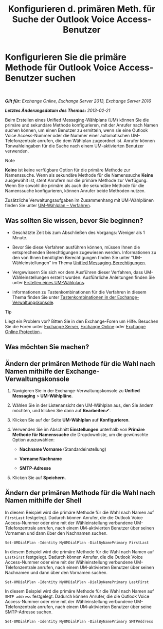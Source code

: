﻿---
title: 'Konfigurieren d. primären Meth. für Suche der Outlook Voice Access-Benutzer'
TOCTitle: Konfigurieren Sie die primäre Methode für Outlook Voice Access-Benutzer suchen
ms:assetid: 3d93a037-5820-41d3-9206-69f534414daf
ms:mtpsurl: https://technet.microsoft.com/de-de/library/Aa997563(v=EXCHG.150)
ms:contentKeyID: 50475435
ms.date: 05/23/2018
mtps_version: v=EXCHG.150
ms.translationtype: MT
---

# Konfigurieren Sie die primäre Methode für Outlook Voice Access-Benutzer suchen

 

_**Gilt für:** Exchange Online, Exchange Server 2013, Exchange Server 2016_

_**Letztes Änderungsdatum des Themas:** 2013-02-21_

Beim Erstellen eines Unified Messaging-Wählplans (UM) können Sie die primäre und sekundäre Methode konfigurieren, mit der Anrufer nach Namen suchen können, um einen Benutzer zu ermitteln, wenn sie eine Outlook Voice Access-Nummer oder die Nummer einer automatischen UM-Telefonzentrale anrufen, die dem Wählplan zugeordnet ist. Anrufer können Tonwahleingaben für die Suche nach einem UM-aktivierten Benutzer verwenden.


> [!NOTE]
> <STRONG>Keine</STRONG> ist keine verfügbare Option für die primäre Methode zur Namenssuche. Wenn als sekundäre Methode für die Namenssuche <STRONG>Keine</STRONG> ausgewählt ist, steht Anrufern nur die primäre Methode zur Verfügung. Wenn Sie sowohl die primäre als auch die sekundäre Methode für die Namenssuche konfigurieren, können Anrufer beide Methoden nutzen.



Zusätzliche Verwaltungsaufgaben im Zusammenhang mit UM-Wählplänen finden Sie unter [UM-Wählplan – Verfahren](um-dial-plan-procedures-exchange-2013-help.md).

## Was sollten Sie wissen, bevor Sie beginnen?

  - Geschätzte Zeit bis zum Abschließen des Vorgangs: Weniger als 1 Minute.

  - Bevor Sie diese Verfahren ausführen können, müssen Ihnen die entsprechenden Berechtigungen zugewiesen werden. Informationen zu den von Ihnen benötigten Berechtigungen finden Sie unter "UM-Wähleinstellungen" im Thema [Unified Messaging-Berechtigungen](unified-messaging-permissions-exchange-2013-help.md).

  - Vergewissern Sie sich vor dem Ausführen dieser Verfahren, dass UM-Wähleinstellungen erstellt wurden. Ausführliche Anleitungen finden Sie unter [Erstellen eines UM-Wählplans](https://review.docs.microsoft.com/de-de/exchange/voice-mail-unified-messaging/connect-voice-mail-system/create-um-dial-plan).

  - Informationen zu Tastenkombinationen für die Verfahren in diesem Thema finden Sie unter [Tastenkombinationen in der Exchange-Verwaltungskonsole](keyboard-shortcuts-in-the-exchange-admin-center-exchange-online-protection-help.md).


> [!TIP]
> Liegt ein Problem vor? Bitten Sie in den Exchange-Foren um Hilfe. Besuchen Sie die Foren unter <A href="https://go.microsoft.com/fwlink/p/?linkid=60612">Exchange Server</A>, <A href="https://go.microsoft.com/fwlink/p/?linkid=267542">Exchange Online</A> oder <A href="https://go.microsoft.com/fwlink/p/?linkid=285351">Exchange Online Protection</A>..



## Was möchten Sie machen?

## Ändern der primären Methode für die Wahl nach Namen mithilfe der Exchange-Verwaltungskonsole

1.  Navigieren Sie in der Exchange-Verwaltungskonsole zu **Unified Messaging** \> **UM-Wählpläne**.

2.  Wählen Sie in der Listenansicht den UM-Wählplan aus, den Sie ändern möchten, und klicken Sie dann auf **Bearbeiten**![Bearbeitungssymbol](images/Bb124582.6f53ccb2-1f13-4c02-bea0-30690e6ea71d(EXCHG.150).gif "Bearbeitungssymbol").

3.  Klicken Sie auf der Seite **UM-Wählplan** auf **Konfigurieren**.

4.  Verwenden Sie im Abschnitt **Einstellungen** unterhalb von **Primäre Methode für Namenssuche** die Dropdownliste, um die gewünschte Option auszuwählen:
    
      - **Nachname Vorname** (Standardeinstellung)
    
      - **Vorname Nachname**
    
      - **SMTP-Adresse**

5.  Klicken Sie auf **Speichern**.

## Ändern der primären Methode für die Wahl nach Namen mithilfe der Shell

In diesem Beispiel wird die primäre Methode für die Wahl nach Namen auf `FirstLast` festgelegt. Dadurch können Anrufer, die die Outlook Voice Access-Nummer oder eine mit der Wähleinstellung verbundene UM-Telefonzentrale anrufen, nach einem UM-aktivierten Benutzer über seinen Vornamen und dann über den Nachnamen suchen.

    Set-UMDialPlan -Identity MyUMDialPlan -DialByNamePrimary FirstLast

In diesem Beispiel wird die primäre Methode für die Wahl nach Namen auf `LastFirst` festgelegt. Dadurch können Anrufer, die die Outlook Voice Access-Nummer oder eine mit der Wähleinstellung verbundene UM-Telefonzentrale anrufen, nach einem UM-aktivierten Benutzer über seinen Nachnamen und dann über den Vornamen suchen.

    Set-UMDialPlan -Identity MyUMDialPlan -DialByNamePrimary LastFirst 

In diesem Beispiel wird die primäre Methode für die Wahl nach Namen auf `SMTP address` festgelegt. Dadurch können Anrufer, die die Outlook Voice Access-Nummer oder eine mit der Wähleinstellung verbundene UM-Telefonzentrale anrufen, nach einem UM-aktivierten Benutzer über seine SMTP-Adresse suchen.

    Set-UMDialPlan -Identity MyUMDialPlan -DialByNamePrimary SMTPAddress

